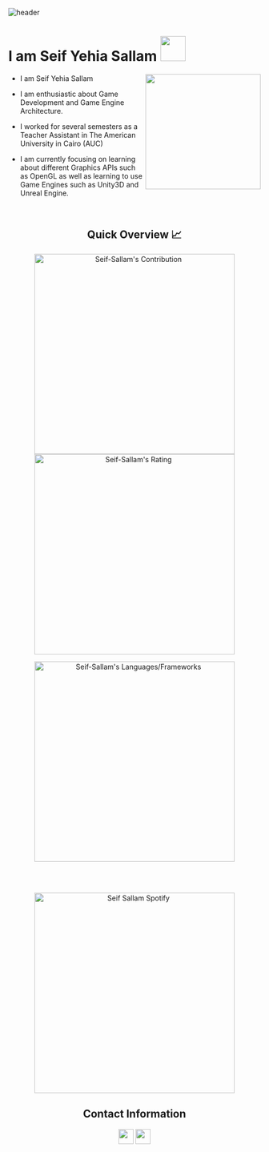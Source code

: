 ![header](https://capsule-render.vercel.app/api?type=waving&color=gradient&height=280&section=header&text=Hi%20there%20%F0%9F%91%8B&fontSize=90)

<h1>I am Seif Yehia Sallam <img src="https://media.giphy.com/media/12oufCB0MyZ1Go/giphy.gif" width="50"></h1>
<img align='right' src="https://media.giphy.com/media/M9gbBd9nbDrOTu1Mqx/giphy.gif" width="230">

- I am Seif Yehia Sallam
- I am enthusiastic about Game Development and Game Engine Architecture.
- I worked for several semesters as a Teacher Assistant in The American University in Cairo (AUC)
- I am currently focusing on learning about different Graphics APIs such as OpenGL as well as learning to use Game Engines such as Unity3D and Unreal Engine.

  <br />

<h2 align="center">Quick Overview 📈</h2>
  
  <p align = "center">
 
</p>

<p align = "center">
  <img src = "https://github-readme-stats.vercel.app/api?username=Seif-Sallam&count_private=true&theme=dracula&hide_border=true" alt = "Seif-Sallam's Contribution" width = 400 >
  <img src = "https://github-readme-streak-stats.herokuapp.com?user=Seif-Sallam&count_private=true&theme=dracula&hide_border=true" alt = "Seif-Sallam's Rating" width = 400 >

</p>

<p align = "center">

 <img src = "https://github-readme-stats.vercel.app/api/top-langs?username=Seif-Sallam&show_icons=true&count_private=true&locale=en&layout=compact&langs_count=10&hide_border=true&bg_color=282A36&title_color=DD6387&text_color=fff&icon_color=fff" alt = "Seif-Sallam's Languages/Frameworks" width = 400 />
</p>

<br /><br />
<p align = "center">
  <img src = "https://spotify-recently-played-readme.vercel.app/api?user=31reutaimeofchscqq6dypesnxpe&count=1" alt = "Seif Sallam Spotify" width = 400 /> 

</p>
<h2 align="center">Contact Information</h2>
<p align="center">
  <a href = "mailto:Seif-Sallam@aucegypt.edu"><img src = "https://img.shields.io/badge/Gmail-D14836?style=for-the-badge&logo=gmail&logoColor=white" height = 30></a>
  <a href = "https://www.linkedin.com/in/Seif-Sallam/"><img src = "https://img.shields.io/badge/LinkedIn-0077B5?style=for-the-badge&logo=linkedin&logoColor=white"     height = 30></a>
 
</p>
